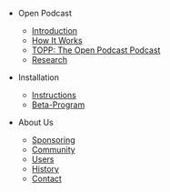 - Open Podcast

  - [Introduction](/home.md)
  - [How It Works](/how-it-works.md)
  - [TOPP: The Open Podcast Podcast](/podcast.md)
  - [Research](/research.md)

- Installation

  - [Instructions](/install.md)
  - [Beta-Program](/connect.md)

- About Us

  - [Sponsoring](/sponsoring.md)
  - [Community](/community.md)
  - [Users](/users.md)
  - [History](/history.md)
  - [Contact](/contact.md)
